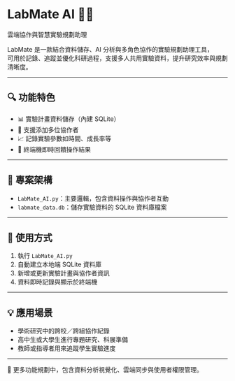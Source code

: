 # LabMate AI 🧪🤖  
雲端協作與智慧實驗規劃助理

LabMate 是一款結合資料儲存、AI 分析與多角色協作的實驗規劃助理工具，  
可用於記錄、追蹤並優化科研過程，支援多人共用實驗資料，提升研究效率與規劃清晰度。

---

## 🔍 功能特色

- 📊 實驗計畫資料儲存（內建 SQLite）
- 👥 支援添加多位協作者
- 📈 記錄實驗參數如時間、成長率等
- 💬 終端機即時回饋操作結果

---

## 📂 專案架構

- `LabMate_AI.py`：主要邏輯，包含資料操作與協作者互動
- `labmate_data.db`：儲存實驗資料的 SQLite 資料庫檔案

---

## 🚀 使用方式

1. 執行 `LabMate_AI.py`
2. 自動建立本地端 SQLite 資料庫
3. 新增或更新實驗計畫與協作者資訊
4. 資料即時記錄與顯示於終端機

---

## 💡 應用場景

- 學術研究中的跨校／跨組協作紀錄
- 高中生或大學生進行專題研究、科展準備
- 教師或指導者用來追蹤學生實驗進度

---

🧠 更多功能規劃中，包含資料分析視覺化、雲端同步與使用者權限管理。
